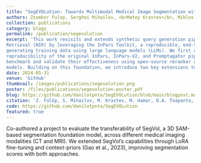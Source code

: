```yaml
---
title: "SegEVOLution: Towards Multimodal Medical Image Segmentation with Context-Prior Learning"
authors: Zsombor Fulop, Serghei Mihailov, <b>Matey Krastev</b>, Miklos Hamar, Danilo Toapanta
collection: publications
category: blogs
permalink: /publication/segevolution
excerpt: 'This work revisits and extends synthetic query generation pipelines for Neural Information
Retrieval (NIR) by leveraging the InPars Toolkit, a reproducible, end-to-end framework for
generating training data using large language models (LLMs). We first assess the
reproducibility of the original InPars, InPars-V2, and Promptagator pipelines on the SciFact
benchmark and validate their effectiveness using open-source reranker and generator
models. Building on this foundation, we introduce two key extensions to the pipeline:(1) fine …'
date: 2024-05-31
venue: 'GitHub'
thumbnail: /images/publications/segevolution.png
poster: /files/publications/segevolution-poster.pdf
blog: https://github.com/danilotpnta/SegEVOLution/blob/main/blogpost.md
citation: 'Z. Fülöp, S. Mihailov, M. Krastev, M. Hamar, D.A. Toapanta, S. Achlatis. (2025). SegEVOLution: Towards Multimodal Medical Image Segmentation with Context-Prior Learning.'
code: https://github.com/danilotpnta/SegEVOLution
featured: true
---
```


Co-authored a project to evaluate the transferability of SegVol, a 3D SAM-based segmentation foundation model, across different medical imaging modalities (CT and MRI). We extended SegVol’s capabilities through LoRA fine-tuning and context-priors (Gao et al., 2023), improving segmentation scores with both approaches.
